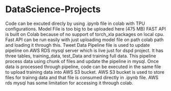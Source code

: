 # DataScience-Projects
Code can be excuted direcly by using .ipynb file in colab with TPU configurations. 
Model File is too big to be uploaded here (475 MB)
FAST API is built on Colab because of no support of torch_xla packages on local cpu. Fast API can be run easily with just uploading model file on path colab path and loading it through this.
Tweet Data Pipeline file is used to update pipeline on AWS RDS mysql server which is live just for dspd project. It has three tables, training_data, test_Data and training full data. 
This pipeline process data using chunk of files and update the pipeline in mysql. 
Once data is processed through pipeline, code can be executed in the same file to upload training data into AWS S3 bucket. 
AWS S3 bucket is used to store files for trainng data and that file is consumed directly in .ipynb file. AWS rds mysql has some limitation for accessing it through colab.
